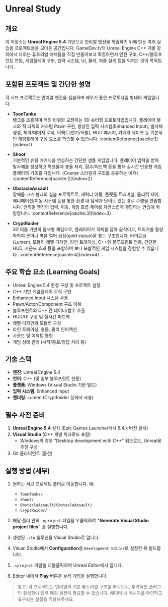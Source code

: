 # Unreal Study

## 개요
이 저장소는 **Unreal Engine 5.4** 기반으로 언리얼 엔진을 학습하기 위해 만든 여러 실습용 프로젝트들을 모아둔 공간입니다. GameDev.tv의 Unreal Engine C++ 개발 강의에서 다루는 튜토리얼 예제들을 직접 만들어보고 확장하면서 엔진 구조, C++/블루프린트 연동, 게임플레이 구현, 입력 시스템, UI, 물리, 퍼즐 설계 등을 익히는 것이 목적입니다.  

## 포함된 프로젝트 및 간단한 설명
각 서브 프로젝트는 언리얼 엔진을 실습하며 배우기 좋은 프로토타입 형태의 게임입니다.

- **ToonTanks**  
  탱크를 조종하며 적의 타워와 교전하는 3D 슈터형 프로토타입입니다. 플레이어 탱크와 적 타워의 커스텀 Pawn 구현, 향상된 입력 시스템(Enhanced Input), 발사체 생성, 체력/데미지 로직, 이펙트(연기/폭발), HUD 메시지, 카메라 쉐이크 등 기본적인 게임플레이 구성 요소를 학습할 수 있습니다. :contentReference[oaicite:1]{index=1}

- **Shoot**  
  기본적인 슈팅 메커닉을 연습하는 간단한 샘플 게임입니다. 플레이어 입력을 받아 발사체를 생성하고 목표물과 충돌 처리, 점수/피드백 등을 통해 실시간 반응형 게임플레이의 기초를 다집니다. (Course 스타일과 구조를 공유하는 예제) :contentReference[oaicite:2]{index=2}

- **ObstacleAssault**  
  장애물 코스 형태의 실습 프로젝트로, 캐릭터 이동, 플랫폼 트래버설, 물리적 제어, 애니메이션/이동 시스템 등을 통한 환경 내 탐색과 난이도 있는 경로 수행을 연습합니다. 언리얼 엔진의 입력, 이동, 게임 흐름 제어를 자연스럽게 결합하는 연습에 적합합니다. :contentReference[oaicite:3]{index=3}

- **CryptRaider**  
  3D 퍼즐 기반의 탐색형 게임으로, 플레이어가 객체를 잡아 움직이고, 트리거를 활성화하여 문이나 벽을 열어 금상(gold statue)을 찾는 구조입니다. 라이트닝(Lumen), 모듈러 레벨 디자인, 라인 트레이싱, C++와 블루프린트 연동, 간단한 HUD, 사운드 효과 등을 포함하여 보다 복합적인 게임 시스템을 경험할 수 있습니다. :contentReference[oaicite:4]{index=4}

## 주요 학습 요소 (Learning Goals)
- Unreal Engine 5.4 환경 구성 및 프로젝트 설정  
- C++ 기반 게임플레이 로직 구현  
- Enhanced Input 시스템 사용  
- Pawn/Actor/Component 구조 이해  
- 블루프린트와 C++ 간 데이터/함수 호출  
- HUD/UI 구성 및 실시간 피드백  
- 레벨 디자인과 모듈러 구성  
- 라인 트레이싱, 충돌, 물리 인터랙션  
- 사운드 및 이펙트 통합  
- 게임 상태 관리 (시작/종료/정답 처리 등)

## 기술 스택
- **엔진**: Unreal Engine 5.4  
- **언어**: C++ (및 일부 블루프린트 연동)  
- **플랫폼**: Windows (Visual Studio 기반 빌드)  
- **입력 시스템**: Enhanced Input  
- **렌더링**: Lumen (CryptRaider 등에서 사용)  

## 필수 사전 준비
1. **Unreal Engine 5.4** 설치 (Epic Games Launcher에서 5.4.x 버전 설치)  
2. **Visual Studio** (C++ 개발 워크로드 포함)  
   - Windows의 경우 "Desktop development with C++" 워크로드, Unreal용 추천 구성  
3. Git 클라이언트 (옵션)  

## 실행 방법 (세부)

1. 원하는 서브 프로젝트 폴더로 이동합니다. 예:  
   - `ToonTanks/`  
   - `Shoot/`  
   - `ObstacleAssault/ObstacleAssault/`  
   - `CryptRaider/`  

2. 해당 폴더 안의 `.uproject` 파일을 우클릭하여 **"Generate Visual Studio project files"** 를 실행합니다.  
3. 생성된 `.sln` 솔루션을 Visual Studio로 엽니다.  
4. Visual Studio에서 **Configuration**을 `Development Editor`로 설정한 뒤 빌드합니다.  
5. `.uproject` 파일을 더블클릭하여 Unreal Editor에서 엽니다.  
6. Editor 내에서 **Play** 버튼을 눌러 게임을 실행합니다.  

> 참고: 각 프로젝트는 언리얼의 기본 튜토리얼 구조를 따르므로, 추가적인 플러그인 활성화나 입력 매핑 설정이 필요할 수 있습니다. 에디터 내 메시지를 확인하고 요구되는 설정을 적용해주세요.

